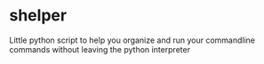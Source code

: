 # shelper
Little python script to help you organize and run your commandline commands without leaving the python interpreter
